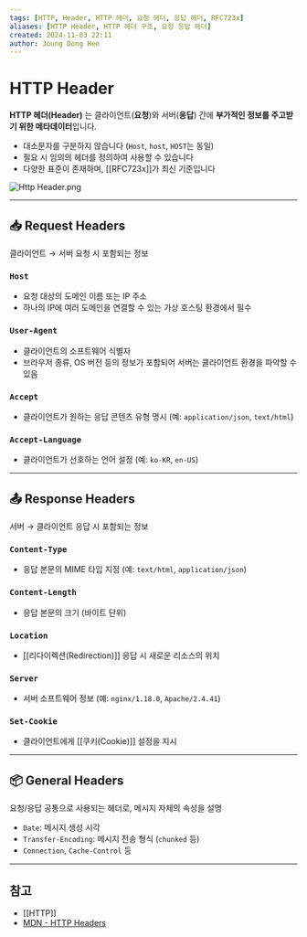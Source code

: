 ```yaml
---
tags: [HTTP, Header, HTTP 헤더, 요청 헤더, 응답 헤더, RFC723x]
aliases: [HTTP Header, HTTP 헤더 구조, 요청 응답 헤더]
created: 2024-11-03 22:11
author: Joung Dong Hee
---
```


# HTTP Header

**HTTP 헤더(Header)** 는 클라이언트(**요청**)와 서버(**응답**) 간에 **부가적인 정보를 주고받기 위한 메타데이터**입니다.

- 대소문자를 구분하지 않습니다 (`Host`, `host`, `HOST`는 동일)
- 필요 시 임의의 헤더를 정의하여 사용할 수 있습니다
- 다양한 표준이 존재하며, [[RFC723x]]가 최신 기준입니다

![Http Header.png](https://file-api.ksq9511.synology.me:5353/obsidian-files/image/20250516072061_image.png)

---

## 📥 Request Headers

클라이언트 → 서버 요청 시 포함되는 정보

### `Host`

- 요청 대상의 도메인 이름 또는 IP 주소
- 하나의 IP에 여러 도메인을 연결할 수 있는 가상 호스팅 환경에서 필수

### `User-Agent`

- 클라이언트의 소프트웨어 식별자
- 브라우저 종류, OS 버전 등의 정보가 포함되어 서버는 클라이언트 환경을 파악할 수 있음

### `Accept`

- 클라이언트가 원하는 응답 콘텐츠 유형 명시 (예: `application/json`, `text/html`)

### `Accept-Language`

- 클라이언트가 선호하는 언어 설정 (예: `ko-KR`, `en-US`)

---

## 📤 Response Headers

서버 → 클라이언트 응답 시 포함되는 정보

### `Content-Type`

- 응답 본문의 MIME 타입 지정 (예: `text/html`, `application/json`)

### `Content-Length`

- 응답 본문의 크기 (바이트 단위)

### `Location`

- [[리다이렉션(Redirection)]] 응답 시 새로운 리소스의 위치

### `Server`

- 서버 소프트웨어 정보 (예: `nginx/1.18.0`, `Apache/2.4.41`)

### `Set-Cookie`

- 클라이언트에게 [[쿠키(Cookie)]] 설정을 지시

---

## 📦 General Headers

요청/응답 공통으로 사용되는 헤더로, 메시지 자체의 속성을 설명

- `Date`: 메시지 생성 시각
- `Transfer-Encoding`: 메시지 전송 형식 (`chunked` 등)
- `Connection`, `Cache-Control` 등

---

## 참고

- [[HTTP]]
- [MDN - HTTP Headers](https://developer.mozilla.org/en-US/docs/Web/HTTP/Headers)
